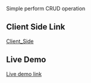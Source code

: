 Simple perform CRUD operation

## Client Side Link
[Client_Side](https://github.com/rejaul48/crud-operation-client-side)

## Live Demo
[Live demo link]([https://gadget-our-product.surge.sh/](https://user-management-817bd.web.app/))
